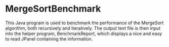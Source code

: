 # MergeSortBenchmark
This Java program is used to benchmark the performance of the MergeSort algorithm, both recursively and iteratively.  The output text file is then input into the helper program, BenchmarkReport, which displays a nice and easy to read JPanel containing the information.
